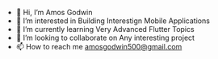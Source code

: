 - 👋 Hi, I’m Amos Godwin
- 👀 I’m interested in Building Interestign Mobile Applications
- 🌱 I’m currently learning Very Advanced Flutter Topics
- 💞️ I’m looking to collaborate on Any interesting project
- 📫 How to reach me amosgodwin500@gmail.com

<!---
donkizzy/donkizzy is a ✨ special ✨ repository because its `README.md` (this file) appears on your GitHub profile.
You can click the Preview link to take a look at your changes.
--->
